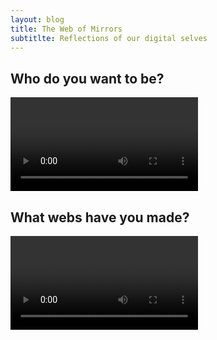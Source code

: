 ```yaml
---
layout: blog
title: The Web of Mirrors
subtitlte: Reflections of our digital selves
---
```









<div class="videowrapper">
<h2 class="red">Who do you want to be?</h2>
<video autoplay="true" id="videoElement"></video>
</div>

<div class="videowrapper">
<h2 class="red">What webs have you made?</h2>
<video autoplay="true" id="videoElement"></video>
</div>




<script>
var video = document.querySelector("#videoElement");

if (navigator.mediaDevices.getUserMedia) {
navigator.mediaDevices.getUserMedia({ video: true })
.then(function (stream) {
video.srcObject = stream;
})
.catch(function (err0r) {
console.log("Something went wrong!");
});
}</script>